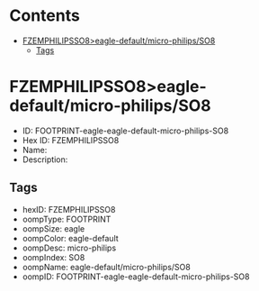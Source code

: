 



Contents
========

* [FZEMPHILIPSSO8>eagle-default/micro-philips/SO8](#fzemphilipsso8eagle-defaultmicro-philipsso8)
	* [Tags](#tags)

# FZEMPHILIPSSO8>eagle-default/micro-philips/SO8

- ID: FOOTPRINT-eagle-eagle-default-micro-philips-SO8
- Hex ID: FZEMPHILIPSSO8
- Name: 
- Description: 

## Tags

- hexID: FZEMPHILIPSSO8
- oompType: FOOTPRINT
- oompSize: eagle
- oompColor: eagle-default
- oompDesc: micro-philips
- oompIndex: SO8
- oompName: eagle-default/micro-philips/SO8
- oompID: FOOTPRINT-eagle-eagle-default-micro-philips-SO8
